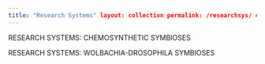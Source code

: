 ```yaml
---
title: "Research Systems" layout: collection permalink: /researchsys/ collection: researchsys entries_layout: grid
---
```


RESEARCH SYSTEMS: CHEMOSYNTHETIC SYMBIOSES

RESEARCH SYSTEMS: WOLBACHIA-DROSOPHILA SYMBIOSES
